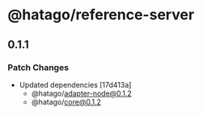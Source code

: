 # @hatago/reference-server

## 0.1.1

### Patch Changes

- Updated dependencies [17d413a]
  - @hatago/adapter-node@0.1.2
  - @hatago/core@0.1.2
